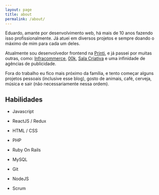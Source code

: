 ```yaml
---
layout: page
title: about
permalink: /about/
---
```


Eduardo, amante por desenvolvimento web, há mais de 10 anos fazendo isso profissionalmente. Já atuei em diversos projetos e sempre doando o máximo de mim para cada um deles.

Atualmente sou desenvolvedor frontend na [Printi](https://www.printi.com.br), e já passei por muitas outras, como: [Infracommerce](http://www.infracommerce.com.br), [00k](https://www.00k.com.br/), [Sala Criativa](http://salacriativa.com.br/) e uma infinidade de agências de publicidade.

Fora do trabalho eu fico mais próximo da família, e tento começar alguns projetos pessoais (inclusive esse blog), gosto de animais, café, cerveja, música e sair (não necessariamente nessa ordem).

## Habilidades

- Javascript

- ReactJS / Redux

- HTML / CSS

- PHP

- Ruby On Rails

- MySQL

- Git

- NodeJS

- Scrum
